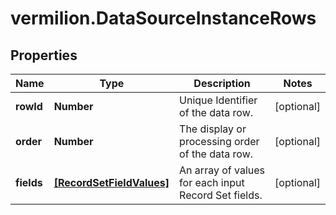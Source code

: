 # vermilion.DataSourceInstanceRows

## Properties

Name | Type | Description | Notes
------------ | ------------- | ------------- | -------------
**rowId** | **Number** | Unique Identifier of the data row. | [optional] 
**order** | **Number** | The display or processing order of the data row. | [optional] 
**fields** | [**[RecordSetFieldValues]**](RecordSetFieldValues.md) | An array of values for each input Record Set fields. | [optional] 



